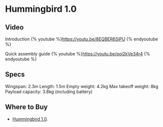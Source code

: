 # Hummingbird 1.0

## Video
Introduction
{% youtube %}https://youtu.be/8EQBER6SiPU {% endyoutube %}

Quick assembly guide
{% youtube %}https://youtu.be/poj2kVe34r4 {% endyoutube %}


## Specs
Wingspan: 2.3m
Length: 1.5m
Empty weight: 4.2kg
Max takeoff weight: 8kg
Payload capacity: 3.8kg (including battery)

## Where to Buy

* [Hummingbird 1.0](https://www.vertek.io/products/hummingbird).

